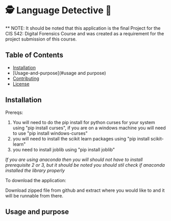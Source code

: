 # 🕵️ Language Detective 🥸

** NOTE: It should be noted that this application is the final Project for the CIS 542: Digital Forensics Course and was created as a requirement for the project submission of this course.

## Table of Contents
- [Installation](#installation)
- [Usage-and-purpose](#usage and purpose)
- [Contributing](#contributing)
- [License](#license)

## Installation
Prereqs: 
1. You will need to do the pip install for python curses for your system using "pip install curses", if you are on a windows machine you will need to use "pip install windows-curses"
2. you will need to install the scikit learn packages using "pip install scikit-learn"
3. you need to install joblib using "pip install joblib"

*If you are using anaconda then you will should not have to install prerequisite 2 or 3, but it should be noted you should stil check if anaconda installed the library properly*

To download the application:

Download zipped file from github and extract where you would like to and it will be runnable from there.

## Usage and purpose
